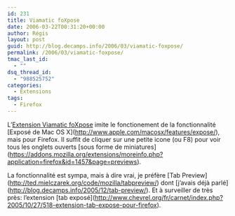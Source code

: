 ```yaml
---
id: 231
title: Viamatic foXpose
date: 2006-03-22T00:31:20+00:00
author: Régis
layout: post
guid: http://blog.decamps.info/2006/03/viamatic-foxpose/
permalink: /2006/03/viamatic-foxpose/
tmac_last_id:
  - ""
dsq_thread_id:
  - "988525752"
categories:
  - Extensions
tags:
  - Firefox
---
```

L’[Extension Viamatic foXpose](https://addons.mozilla.org/extensions/moreinfo.php?id=1457) imite le fonctionement de la fonctionnalité \[Exposé de Mac OS X\](http://www.apple.com/macosx/features/expose/), mais pour Firefox. Il suffit de cliquer sur une petite icone (ou F8) pour voir tous les onglets ouverts \[sous forme de miniatures\](https://addons.mozilla.org/extensions/moreinfo.php?application=firefox&id=1457&page=previews).

La fonctionnalité est sympa, mais à dire vrai, je préfère \[Tab Preview\](http://ted.mielczarek.org/code/mozilla/tabpreview/) dont \[j’avais déjà parlé\](http://blog.decamps.info/2005/12/tab-preview/). Et à surveiller de très près: l’extension \[tab exposé\](http://www.chevrel.org/fr/carnet/index.php?2005/10/27/518-extension-tab-expose-pour-firefox).
